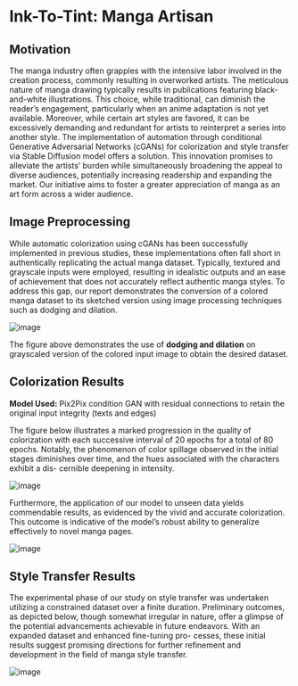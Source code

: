 # Ink-To-Tint: Manga Artisan

## Motivation

The manga industry often grapples with the intensive labor involved in the creation process, commonly resulting in overworked artists. The meticulous nature of manga drawing typically results in publications featuring black-and-white illustrations. This choice, while traditional, can diminish the reader’s engagement, particularly when an anime adaptation is not yet available. Moreover, while certain art styles are favored, it can be excessively demanding and redundant for artists to reinterpret a series into another style. The implementation of automation through conditional Generative Adversarial Networks (cGANs) for colorization and style transfer via Stable Diffusion model offers a solution. This innovation promises to alleviate the artists’ burden while simultaneously broadening the appeal to diverse audiences, potentially increasing readership and expanding the market. Our initiative aims to foster a greater appreciation of manga as an art form across a wider audience.

## Image Preprocessing

While automatic colorization using cGANs has been successfully implemented in previous studies, these implementations often fall short in authentically replicating the actual manga dataset. Typically, textured and grayscale inputs were employed, resulting in idealistic outputs and an ease of achievement that does not accurately reflect authentic manga styles. To address this gap, our report demonstrates the conversion of a colored manga dataset to its sketched version using image processing techniques such as dodging and dilation.

![image](https://github.com/Anannyap7/ink_to_tint-manga_artisan/assets/59221653/8b57f929-9bf9-4b72-bdba-731b362483ed)

The figure above demonstrates the use of **dodging and dilation** on grayscaled version of the colored input image to obtain the desired dataset.

## Colorization Results

**Model Used:** Pix2Pix condition GAN with residual connections to retain the original input integrity (texts and edges)

The figure below illustrates a marked progression in the quality of colorization with each successive interval of 20 epochs for a total of 80 epochs. Notably, the phenomenon of color spillage observed in the initial stages diminishes over time, and the hues associated with the characters exhibit a dis- cernible deepening in intensity.

![image](https://github.com/Anannyap7/ink_to_tint-manga_artisan/assets/59221653/ebf7b408-e2a5-474b-9db6-65afa1487e77)

Furthermore, the application of our model to unseen data yields commendable results, as evidenced by the vivid and accurate colorization. This outcome is indicative of the model’s robust ability to generalize effectively to novel manga pages.

![image](https://github.com/Anannyap7/ink_to_tint-manga_artisan/assets/59221653/eefa1956-b6b2-46b3-a810-d250f2eacfc1)

## Style Transfer Results

The experimental phase of our study on style transfer was undertaken utilizing a constrained dataset over a finite duration. Preliminary outcomes, as depicted below,
though somewhat irregular in nature, offer a glimpse of the potential advancements achievable in future endeavors. With an expanded dataset and enhanced fine-tuning pro- cesses, these initial results suggest promising directions for further refinement and development in the field of manga style transfer.

![image](https://github.com/Anannyap7/ink_to_tint-manga_artisan/assets/59221653/cdb36282-d220-48f6-bdf7-4a6dd9e3a781)

